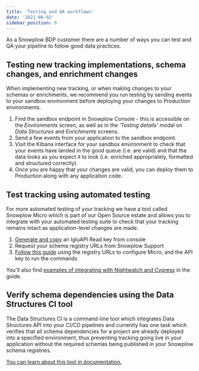 ```yaml
---
title: 'Testing and QA workflows'
date: '2021-08-02'
sidebar_position: 0
---
```


As a Snowplow BDP customer there are a number of ways you can test and QA your pipeline to follow good data practices.

## Testing new tracking implementations, schema changes, and enrichment changes

When implementing new tracking, or when making changes to your schemas or enrichments, we recommend you run testing by sending events to your sandbox environment before deploying your changes to Production environments.

1. Find the sandbox endpoint in Snowplow Console - this is accessible on the _Environments_ screen, as well as in the _'Testing details'_ modal on _Data Structures_ and _Enrichments_ screens.
2. Send a few events from your application to the sandbox endpoint.
3. Visit the Kibana interface for your sandbox environment to check that your events have landed in the good queue (i.e. are valid) and that the data looks as you expect it to look (i.e. enriched appropriately, formatted and structured correctly).
4. Once you are happy that your changes are valid, you can deploy them to Production along with any application code.

## Test tracking using automated testing

For more automated testing of your tracking we have a tool called Snowplow Micro which is part of our Open Source estate and allows you to integrate with your automated testing suite to check that your tracking remains intact as application-level changes are made.

1. [Generate and copy](https://console.snowplowanalytics.com/iglu-keys) an IgluAPI Read key from console
2. Request your schema registry URLs from Snowplow Support
3. [Follow this guide](/docs/understanding-your-pipeline/what-is-snowplow-micro/index.md) using the registry URLs to configure Micro, and the API key to run the commands

You'll also find [examples of integrating with Nightwatch and Cypress](/docs/managing-data-quality/testing-and-qa-workflows/set-up-automated-testing-with-snowplow-micro/example-of-automated-tests/index.md) in the guide.

## Verify schema dependencies using the Data Structures CI tool

The Data Structures CI is a command-line tool which integrates Data Structures API into your CI/CD pipelines and currently has one task which verifies that all schema dependencies for a project are already deployed into a specified environment, thus preventing tracking going live in your application without the required schemas being published in your Snowplow schema registries.

[You can learn about this tool in documentation.](/docs/managing-data-quality/testing-and-qa-workflows/using-the-data-structures-ci-tool-for-data-quality/index.md)
